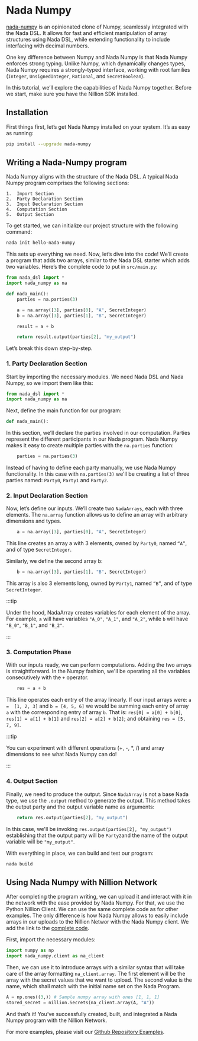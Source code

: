 # Nada Numpy

[nada-numpy](https://github.com/NillionNetwork/nada-numpy/) is an opinionated clone of Numpy, seamlessly integrated with the Nada DSL. It allows for fast and efficient manipulation of array structures using Nada DSL, while extending functionality to include interfacing with decimal numbers.

One key difference between Numpy and Nada Numpy is that Nada Numpy enforces strong typing. Unlike Numpy, which dynamically changes types, Nada Numpy requires a strongly-typed interface, working with root families (`Integer`, `UnsignedInteger`, `Rational`, and `SecretBoolean`).

In this tutorial, we’ll explore the capabilities of Nada Numpy together. Before we start, make sure you have the Nillion SDK installed.

## Installation

First things first, let’s get Nada Numpy installed on your system. It’s as easy as running:

```bash
pip install --upgrade nada-numpy
```

## Writing a Nada-Numpy program

Nada Numpy aligns with the structure of the Nada DSL. A typical Nada Numpy program comprises the following sections:

    1.	Import Section
    2.	Party Declaration Section
    3.	Input Declaration Section
    4.	Computation Section
    5.	Output Section

To get started, we can initialize our project structure with the following command:

```bash
nada init hello-nada-numpy
```

This sets up everything we need. Now, let’s dive into the code! We’ll create a program that adds two arrays, similar to the Nada DSL starter which adds two variables. Here’s the complete code to put in `src/main.py`:

```python
from nada_dsl import *
import nada_numpy as na

def nada_main():
    parties = na.parties(3)

    a = na.array([3], parties[0], "A", SecretInteger)
    b = na.array([3], parties[1], "B", SecretInteger)

    result = a + b

    return result.output(parties[2], "my_output")
```

Let’s break this down step-by-step.

### 1. Party Declaration Section

Start by importing the necessary modules. We need Nada DSL and Nada Numpy, so we import them like this:

```python
from nada_dsl import *
import nada_numpy as na
```

Next, define the main function for our program:

```python
def nada_main():
```

In this section, we’ll declare the parties involved in our computation. Parties represent the different participants in our Nada program. Nada Numpy makes it easy to create multiple parties with the `na.parties` function:

```python
    parties = na.parties(3)
```

Instead of having to define each party manually, we use Nada Numpy functionality. In this case with `na.parties(3)` we'll be creating a list of three parties named: `Party0`, `Party1` and `Party2`.

### 2. Input Declaration Section

Now, let’s define our inputs. We’ll create two `NadaArrays`, each with three elements. The `na.array` function allows us to define an array with arbitrary dimensions and types.

```python
    a = na.array([3], parties[0], "A", SecretInteger)
```

This line creates an array a with 3 elements, owned by `Party0`, named `“A”`, and of type `SecretInteger`.

Similarly, we define the second array b:

```python
    b = na.array([3], parties[1], "B", SecretInteger)
```

This array is also 3 elements long, owned by `Party1`, named `“B”`, and of type `SecretInteger`.

:::tip

Under the hood, NadaArray creates variables for each element of the array. For example, `a` will have variables `"A_0"`, `"A_1"`, and `"A_2"`, while `b` will have `"B_0"`, `"B_1"`, and `"B_2"`.

:::

### 3. Computation Phase

With our inputs ready, we can perform computations. Adding the two arrays is straightforward. In the Numpy fashion, we'll be operating all the variables consecutively with the `+` operator.

```python
    res = a + b
```

This line operates each entry of the array linearly. If our input arrays were: `a =  [1, 2, 3]` and `b = [4, 5, 6]` we would be summing each entry of array `a` with the corresponding entry of array `b`. That is: `res[0] = a[0] + b[0]`, `res[1] = a[1] + b[1]` and `res[2] = a[2] + b[2]`; and obtaining `res = [5, 7, 9]`.

:::tip

You can experiment with different operations (+, -, \*, /) and array dimensions to see what Nada Numpy can do!

:::

### 4. Output Section

Finally, we need to produce the output. Since `NadaArray` is not a base Nada type, we use the `.output` method to generate the output. This method takes the output party and the output variable name as arguments:

```python
    return res.output(parties[2], "my_output")
```

In this case, we'll be invoking `res.output(parties[2], "my_output")` establishing that the output party will be `Party2`and the name of the output variable will be `"my_output"`.

With everything in place, we can build and test our program:

```bash
nada build
```

## Using Nada Numpy with Nillion Network

After completing the program writing, we can upload it and interact with it in the network with the ease provided by Nada Numpy. For that, we use the Python Nillion Client. We can use the same complete code as for other examples. The only difference is how Nada Numpy allows to easily include arrays in our uploads to the Nillion Networ with the Nada Numpy client. We add the link to the [complete code](https://github.com/NillionNetwork/nada-algebra/blob/main/examples/broadcasting/main.py).

First, import the necessary modules:

```python
import numpy as np
import nada_numpy.client as na_client
```

Then, we can use it to introduce arrays with a similar syntax that will take care of the array formatting `na_client.array`. The first element will be the array with the secret values that we want to upload. The second value is the name, which shall match with the initial name set on the Nada Program.

```python
A = np.ones((3,)) # Sample numpy array with ones [1, 1, 1]
stored_secret = nillion.Secrets(na_client.array(A, "A"))
```

And that’s it! You’ve successfully created, built, and integrated a Nada Numpy program with the Nillion Network.

For more examples, please visit our [Github Repository Examples](https://github.com/NillionNetwork/nada-algebra/tree/main/examples).
